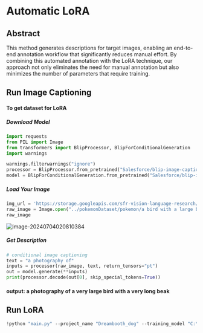 # Automatic LoRA

## Abstract

This method generates descriptions for target images, enabling an end-to-end annotation workflow that significantly reduces manual effort. By combining this automated annotation with the LoRA technique, our approach not only eliminates the need for manual annotation but also minimizes the number of parameters that require training. 

## Run Image Captioning

#### To get dataset for LoRA

##### Download Model

```python
import requests
from PIL import Image
from transformers import BlipProcessor, BlipForConditionalGeneration
import warnings

warnings.filterwarnings("ignore")
processor = BlipProcessor.from_pretrained("Salesforce/blip-image-captioning-large")
model = BlipForConditionalGeneration.from_pretrained("Salesforce/blip-image-captioning-large")
```


##### Load Your Image
```python
img_url = 'https://storage.googleapis.com/sfr-vision-language-research/BLIP/demo.jpg'
raw_image = Image.open("../pokemonDataset/pokemon/a bird with a large beak and a large beak.jpg").convert('RGB')
raw_image

```

![image-20240704020810384](/Users/republic/Library/Application%20Support/typora-user-images/image-20240704020810384.png)

##### Get Description

```python
# conditional image captioning
text = "a photography of"
inputs = processor(raw_image, text, return_tensors="pt")
out = model.generate(**inputs)
print(processor.decode(out[0], skip_special_tokens=True))
```

#### output: a photography of a very large bird with a very long beak



## Run LoRA

```python
!python "main.py" --project_name "Dreambooth_dog" --training_model "C:\\Users\\Administrator\\Downloads\\sd-v1-4.ckpt" --regularization_images "C:\\Users\\Administrator\\Desktop\\Dreambooth-Stable-Diffusion-main\\image\\regularization\\regularization_rabbit" --training_images "C:\\Users\\Administrator\\Desktop\\Dreambooth-Stable-Diffusion-main\\image\\samples\\rabbit" --max_training_steps 2000 --class_word "rabbit" --token "tiantian" --flip_p 0 --learning_rate 1.0e-06 --save_every_x_steps 500
```